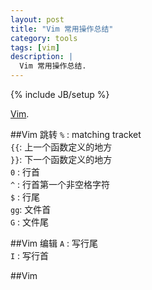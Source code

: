 ```yaml
---
layout: post
title: "Vim 常用操作总结"
category: tools 
tags: [vim]
description: |
  Vim 常用操作总结. 
---
```

{% include JB/setup %}

[Vim](http://www.vim.org/).

##Vim 跳转
    `%` : matching tracket   
    `{{`: 上一个函数定义的地方  
    `}}`: 下一个函数定义的地方  
    `0` : 行首  
    `^` : 行首第一个非空格字符   
    `$` : 行尾  
    `gg`: 文件首  
    `G` : 文件尾  

##Vim 编辑
    `A` : 写行尾  
    `I` : 写行首  

##Vim
